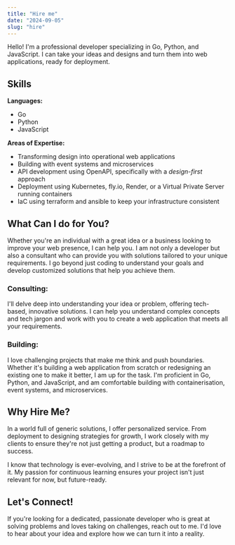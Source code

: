 ```yaml
---
title: "Hire me"
date: "2024-09-05"
slug: "hire"
---
```



Hello! I'm a professional developer specializing in Go, Python, and JavaScript. I can take your ideas and designs and
turn them into web applications, ready for deployment.

## Skills

**Languages:**

* Go
* Python
* JavaScript

**Areas of Expertise:**

* Transforming design into operational web applications
* Building with event systems and microservices
* API development using OpenAPI, specifically with a *design-first* approach
* Deployment using Kubernetes, fly.io, Render, or a Virtual Private Server running containers
* IaC using terraform and ansible to keep your infrastructure consistent

## What Can I do for You?

Whether you're an individual with a great idea or a business looking to improve your web presence, I can help you. I am
not only a developer but also a consultant who can provide you with solutions tailored to your unique requirements. I go
beyond just coding to understand your goals and develop customized solutions that help you achieve them.

### Consulting:

I'll delve deep into understanding your idea or problem, offering tech-based, innovative solutions. I can help you
understand complex concepts and tech jargon and work with you to create a web application that meets all your
requirements.

### Building:

I love challenging projects that make me think and push boundaries. Whether it's building a web
application from scratch or redesigning an existing one to make it better, I am up for the task. I'm proficient in Go,
Python, and JavaScript, and am comfortable building with containerisation, event systems, and microservices.

## Why Hire Me?

In a world full of generic solutions, I offer personalized service. From deployment to designing strategies for growth,
I work closely with my clients to ensure they're not just getting a product, but a roadmap to success.

I know that technology is ever-evolving, and I strive to be at the forefront of it. My passion for continuous learning
ensures your project isn't just relevant for now, but future-ready.

## Let's Connect!

If you're looking for a dedicated, passionate developer who is great at solving problems and loves taking on challenges,
reach out to me. I'd love to hear about your idea and explore how we can turn it into a reality.

